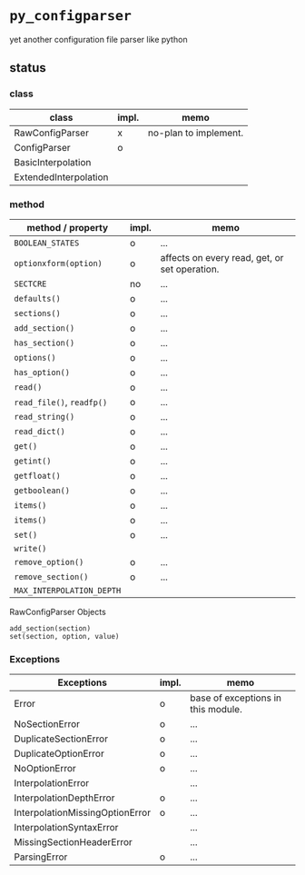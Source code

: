 # `py_configparser`
yet another configuration file parser like python


## status

### class

class             | impl. | memo
----------------------|---|-----
RawConfigParser       | x | no-plan to implement.
ConfigParser          | o |
BasicInterpolation    |   |
ExtendedInterpolation |   |


### method

method / property       | impl. | memo
--------------------------|-----|------
`BOOLEAN_STATES`          | o   | ...
`optionxform(option)`     | o   | affects on every read, get, or set operation.
`SECTCRE`                 | no  | ...
`defaults()`              | o   | ...
`sections()`              | o   | ...
`add_section()`           | o   | ...
`has_section()`           | o   | ...
`options()`               | o   | ...
`has_option()`            | o   | ...
`read()`                  | o   | ...
`read_file()`, `readfp()` | o   | ...
`read_string()`           | o   | ...
`read_dict()`             | o   | ...
`get()`                   | o   | ...
`getint()`                | o   | ...
`getfloat()`              | o   | ...
`getboolean()`            | o   | ...
`items()`                 | o   | ...
`items()`                 | o   | ...
`set()`                   | o   | ...
`write()`                 |     |
`remove_option()`         | o   | ...
`remove_section()`        | o   | ...
`MAX_INTERPOLATION_DEPTH` |     |


RawConfigParser Objects

    add_section(section)
    set(section, option, value)


### Exceptions

Exceptions                  | impl. | memo
--------------------------------|---|-------
Error                           | o | base of exceptions in this module.
NoSectionError                  | o | ...
DuplicateSectionError           | o | ...
DuplicateOptionError            | o | ...
NoOptionError                   | o | ...
InterpolationError              |   | ...
InterpolationDepthError         | o | ...
InterpolationMissingOptionError | o | ...
InterpolationSyntaxError        |   | ...
MissingSectionHeaderError       |   | ...
ParsingError                    | o | ...



